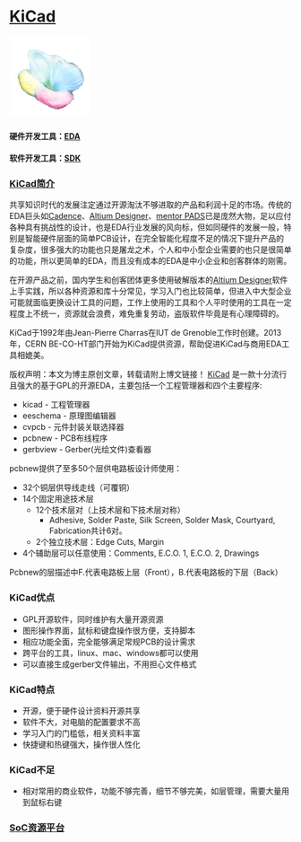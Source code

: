 ﻿# [KiCad](https://github.com/sochub/KiCad)

[![sites](SoC/qitas.png)](http://www.qitas.cn)

#### 硬件开发工具：[EDA](https://github.com/sochub/EDA)
#### 软件开发工具：[SDK](https://github.com/sochub/SDK)
### [KiCad简介](https://github.com/sochub/KiCad/wiki)

共享知识时代的发展注定通过开源淘汰不够进取的产品和利润十足的市场。传统的EDA巨头如[Cadence](https://github.com/sochub/Cadence)、[Altium Designer](https://github.com/sochub/Altium)、[mentor PADS](https://github.com/sochub/PADS)已是庞然大物，足以应付各种具有挑战性的设计，也是EDA行业发展的风向标，但如同硬件的发展一般，特别是智能硬件层面的简单PCB设计，在完全智能化程度不足的情况下提升产品的复杂度，很多强大的功能也只是屠龙之术，个人和中小型企业需要的也只是很简单的功能，所以更简单的EDA，而且没有成本的EDA是中小企业和创客群体的刚需。

在开源产品之前，国内学生和创客团体更多使用破解版本的[Altium Designer](https://github.com/sochub/Altium)软件上手实践，所以各种资源和库十分常见，学习入门也比较简单，但进入中大型企业可能就面临更换设计工具的问题，工作上使用的工具和个人平时使用的工具在一定程度上不统一，资源就会浪费，难免重复劳动，盗版软件毕竟是有心理障碍的。

KiCad于1992年由Jean-Pierre Charras在IUT de Grenoble工作时创建。2013年，CERN BE-CO-HT部门开始为KiCad提供资源，帮助促进KiCad与商用EDA工具相媲美。

版权声明：本文为博主原创文章，转载请附上博文链接！
[KiCad](http://kicad-pcb.org/) 是一款十分流行且强大的基于GPL的开源EDA，主要包括一个工程管理器和四个主要程序:

* kicad - 工程管理器
* eeschema - 原理图编辑器
* cvpcb - 元件封装关联选择器
* pcbnew - PCB布线程序
* gerbview - Gerber(光绘文件)查看器

pcbnew提供了至多50个层供电路板设计师使用：

* 32个铜层供导线走线（可覆铜）
* 14个固定用途技术层
    * 12个技术层对（上技术层和下技术层对称）
        * Adhesive, Solder Paste, Silk Screen, Solder Mask, Courtyard, Fabrication共计6对。
    * 2个独立技术层：Edge Cuts, Margin
* 4个辅助层可以任意使用：Comments, E.C.O. 1, E.C.O. 2, Drawings

Pcbnew的层描述中F.代表电路板上层（Front），B.代表电路板的下层（Back）

### KiCad优点

* GPL开源软件，同时维护有大量开源资源
* 图形操作界面，鼠标和键盘操作很方便，支持脚本
* 相应功能全面，完全能够满足常规PCB的设计需求
* 跨平台的工具，linux、mac、windows都可以使用
* 可以直接生成gerber文件输出，不用担心文件格式

### KiCad特点

* 开源，便于硬件设计资料开源共享
* 软件不大，对电脑的配置要求不高
* 学习入门的门槛低，相关资料丰富
* 快捷键和热键强大，操作很人性化

### KiCad不足

* 相对常用的商业软件，功能不够完善，细节不够完美，如层管理，需要大量用到鼠标右键


###  [SoC资源平台](http://www.qitas.cn)

